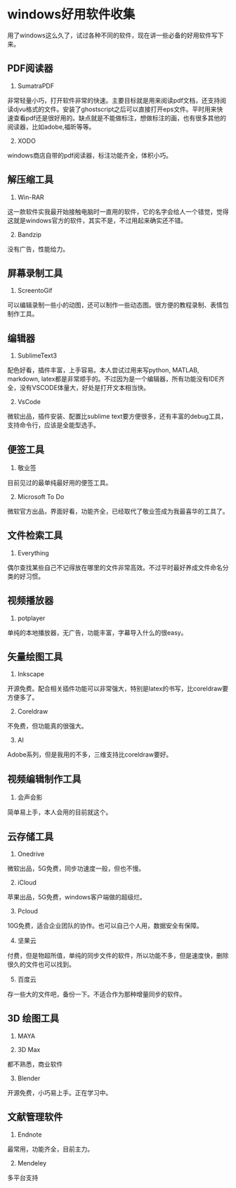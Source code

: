 # windows好用软件收集



用了windows这么久了，试过各种不同的软件，现在讲一些必备的好用软件写下来。



## PDF阅读器



1. SumatraPDF



非常轻量小巧，打开软件非常的快速。主要目标就是用来阅读pdf文档，还支持阅读djvu格式的文件。安装了ghostscript之后可以直接打开eps文件。平时用来快速查看pdf还是很好用的。缺点就是不能做标注，想做标注的画，也有很多其他的阅读器，比如adobe,福昕等等。

2. XODO

windows商店自带的pdf阅读器，标注功能齐全，体积小巧。



## 解压缩工具



1. Win-RAR



这一款软件实我最开始接触电脑时一直用的软件，它的名字会给人一个错觉，觉得这就是windows官方的软件，其实不是，不过用起来确实还不错。



2. Bandzip

没有广告，性能给力。



## 屏幕录制工具



1. ScreentoGif 



可以编辑录制一些小的动图，还可以制作一些动态图。很方便的教程录制、表情包制作工具。



## 编辑器



1. SublimeText3



配色好看，插件丰富，上手容易。本人尝试过用来写python, MATLAB, markdown, latex都是非常顺手的。不过因为是一个编辑器，所有功能没有IDE齐全，没有VSCODE体量大，好处是打开文本相当快。



2. VsCode



微软出品，插件安装、配置比sublime text要方便很多，还有丰富的debug工具，支持命令行，应该是全能型选手。



## 便签工具



1. 敬业签

目前见过的最单纯最好用的便签工具。



2. Microsoft To Do

微软官方出品，界面好看，功能齐全，已经取代了敬业签成为我最喜华的工具了。



## 文件检索工具



1. Everything

偶尔查找某些自己不记得放在哪里的文件非常高效。不过平时最好养成文件命名分类的好习惯。



## 视频播放器



1. potplayer

单纯的本地播放器，无广告，功能丰富，字幕导入什么的很easy。



## 矢量绘图工具



1. Inkscape

开源免费。配合相关插件功能可以非常强大，特别是latex的书写，比coreldraw要方便多了。



2. Coreldraw

不免费，但功能真的很强大。

3. AI

Adobe系列，但是我用的不多，三维支持比coreldraw要好。



## 视频编辑制作工具



1. 会声会影

简单易上手，本人会用的目前就这个。



## 云存储工具



1. Onedrive

微软出品，5G免费，同步功速度一般，但也不慢。



2. iCloud

苹果出品，5G免费，windows客户端做的超级烂。



3. Pcloud

10G免费，适合企业团队的协作。也可以自己个人用，数据安全有保障。



4. 坚果云

付费，但是物超所值，单纯的同步文件的软件，所以功能不多，但是速度快，删除很久的文件也可以找到。



5. 百度云

存一些大的文件吧，备份一下。不适合作为那种增量同步的软件。



## 3D 绘图工具

1. MAYA

2. 3D Max

都不熟悉，商业软件



3. Blender

开源免费，小巧易上手。正在学习中。



## 文献管理软件



1. Endnote

最常用，功能齐全，目前主力。



2. Mendeley

多平台支持

